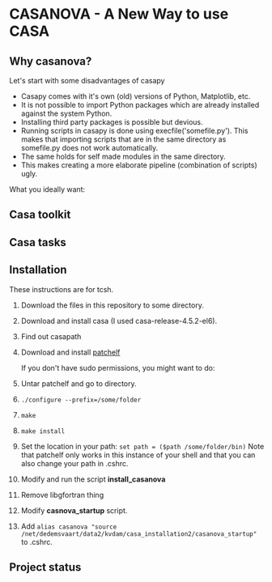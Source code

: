 CASANOVA - A New Way to use CASA
================================


Why casanova?
---------------------
Let's start with some disadvantages of casapy

- Casapy comes with it's own (old) versions of Python, Matplotlib, etc.
- It is not possible to import Python packages which are already installed against the system Python.
- Installing third party packages is possible but devious.
- Running scripts in casapy is done using execfile('somefile.py'). This makes that importing scripts that are in the same directory as somefile.py does not work automatically.
- The same holds for self made modules in the same directory.
- This makes creating a more elaborate pipeline (combination of scripts) ugly.

What you ideally want:

Casa toolkit
------------


Casa tasks
----------


Installation
------------
These instructions are for tcsh.

1. Download the files in this repository to some directory.
2. Download and install casa (I used casa-release-4.5.2-el6).
3. Find out casapath
4. Download and install [patchelf](http://nixos.org/patchelf.html)

   If you don't have sudo permissions, you might want to do:
  1. Untar patchelf and go to directory.
  2. `./configure --prefix=/some/folder`
  3. `make`
  4. `make install`
  5. Set the location in your path: `set path = ($path /some/folder/bin)` Note that patchelf only works in this instance of your shell and that you can also change your path in .cshrc.

5. Modify and run the script **install_casanova**
6. Remove libgfortran thing
7. Modify **casnova_startup** script.
8. Add `alias casanova "source /net/dedemsvaart/data2/kvdam/casa_installation2/casanova_startup"` to .cshrc.

Project status
--------------
